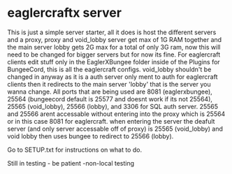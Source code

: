# eaglercraftx server
This is just a simple server starter, all it does is host the different servers and a proxy, proxy and void_lobby server get max of 1G RAM together and the main server lobby gets 2G max for a total of only 3G ram, now this will need to be changed for bigger servers but for now its fine. For eaglercraft clients edit stuff only in the EaglerXBungee folder inside of the Plugins for BungeeCord, this is all the eaglercraft configs. void_lobby shouldn't be changed in anyway as it is a auth server only ment to auth for eaglercraft clients then it redirects to the main server 'lobby' that is the server you wanna change. All ports that are being used are 8081 (eaglerxbungee), 25564 (bungeecord default is 25577 and doesnt work if its not 25564), 25565 (void_lobby), 25566 (lobby), and 3306 for SQL auth server. 25565 and 25566 arent accessable without entering into the proxy which is 25564 or in this case 8081 for eaglercraft. when entering the server the deafult server (and only server accessable off of proxy) is 25565 (void_lobby) and void lobby then uses bungee to redirect to 25566 (lobby).

Go to SETUP.txt for instructions on what to do.

Still in testing - be patient
 -non-local testing
